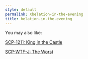 ```yaml
---
style: default
permalink: Xbelation-in-the-evening
title: belation-in-the-evening
---
```

You may also like:

[SCP-1211: King in the Castle](http://scp-wiki.net/scp-1211)

[SCP-WTF-J: The Worst](http://scp-wiki.net/scp-wtf-j)
